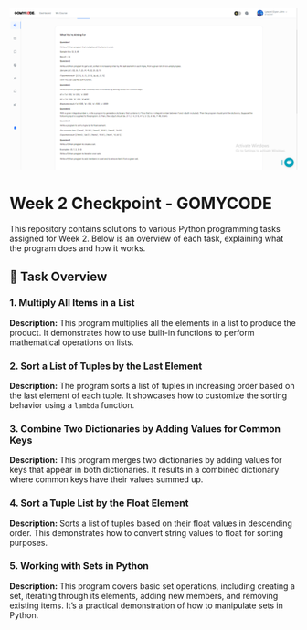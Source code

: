 ![Assigned Project Task](/assets/CompletedCheckpointScreenshots/Screenshot%20(115).png)

# Week 2 Checkpoint - GOMYCODE
This repository contains solutions to various Python programming tasks assigned for Week 2. 
Below is an overview of each task, explaining what the program does and how it works.

## 📝 Task Overview
### 1. Multiply All Items in a List
**Description:** This program multiplies all the elements in a list to produce the product. It demonstrates how to use built-in functions to perform mathematical operations on lists.

### 2. Sort a List of Tuples by the Last Element
**Description:** The program sorts a list of tuples in increasing order based on the last element of each tuple. It showcases how to customize the sorting behavior using a `lambda` function.

### 3. Combine Two Dictionaries by Adding Values for Common Keys
**Description:** This program merges two dictionaries by adding values for keys that appear in both dictionaries. It results in a combined dictionary where common keys have their values summed up.

### 4. Sort a Tuple List by the Float Element
**Description:** Sorts a list of tuples based on their float values in descending order. This demonstrates how to convert string values to float for sorting purposes.

### 5. Working with Sets in Python
**Description:** This program covers basic set operations, including creating a set, iterating through its elements, adding new members, and removing existing items. It’s a practical demonstration of how to manipulate sets in Python.